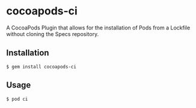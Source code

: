 # cocoapods-ci

A CocoaPods Plugin that allows for the installation of Pods from a Lockfile
without cloning the Specs repository.

## Installation

    $ gem install cocoapods-ci

## Usage

    $ pod ci


